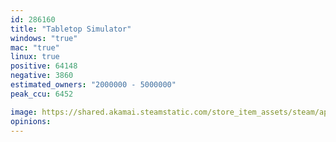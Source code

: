 ```yaml
---
id: 286160
title: "Tabletop Simulator"
windows: "true"
mac: "true"
linux: true
positive: 64148
negative: 3860
estimated_owners: "2000000 - 5000000"
peak_ccu: 6452

image: https://shared.akamai.steamstatic.com/store_item_assets/steam/apps/286160/header.jpg?t=1720948345
opinions:
---
```

